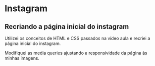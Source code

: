 # Instagram
## Recriando a página inicial do instagram

Utilizei os conceitos de HTML e CSS passados na vídeo aula e recriei a página inicial do instagram.

Modifiquei as media queries ajustando a responsividade da página às minhas imagens.
